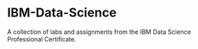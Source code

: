 # IBM-Data-Science
A collection of labs and assignments from the IBM Data Science Professional Certificate.
